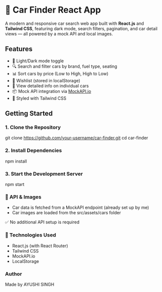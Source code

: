 # 🚗 Car Finder React App

A modern and responsive car search web app built with **React.js** and **Tailwind CSS**, featuring dark mode, search filters, pagination, and car detail views — all powered by a mock API and local images.

## Features

- 🌙 Light/Dark mode toggle
- 🔍 Search and filter cars by brand, fuel type, seating
- 📊 Sort cars by price (Low to High, High to Low)
- 💖 Wishlist (stored in localStorage)
- 📄 View detailed info on individual cars
- 📦 Mock API integration via [MockAPI.io](https://mockapi.io/)
- 🎨 Styled with Tailwind CSS

## Getting Started

### 1. Clone the Repository

git clone https://github.com/your-username/car-finder.git
cd car-finder


###  2. Install Dependencies
npm install


###  3. Start the Development Server
npm start



###  📡 API & Images
- Car data is fetched from a MockAPI endpoint (already set up by me)
- Car images are loaded from the src/assets/cars folder

✅ No additional API setup is required


###   📸 Technologies Used
- React.js (with React Router)
- Tailwind CSS
- MockAPI.io
- LocalStorage







###   Author
Made by AYUSHI SINGH


